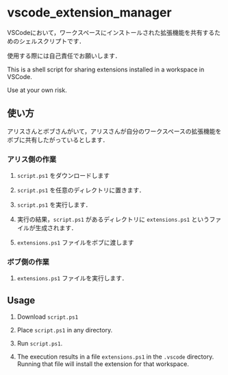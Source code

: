 # vscode_extension_manager

VSCodeにおいて，ワークスペースにインストールされた拡張機能を共有するためのシェルスクリプトです．

使用する際には自己責任でお願いします．

This is a shell script for sharing extensions installed in a workspace in VSCode.

Use at your own risk.

## 使い方

アリスさんとボブさんがいて，アリスさんが自分のワークスペースの拡張機能をボブに共有したがっているとします．

### アリス側の作業

1. `script.ps1` をダウンロードします

1. `script.ps1` を任意のディレクトリに置きます．

1. `script.ps1` を実行します．

1. 実行の結果，`script.ps1` があるディレクトリに `extensions.ps1` というファイルが生成されます．

1. `extensions.ps1` ファイルをボブに渡します

### ボブ側の作業

1. `extensions.ps1` ファイルを実行します．


## Usage

1. Download `script.ps1`

1. Place `script.ps1` in any directory.

1. Run `script.ps1`. 

1. The execution results in a file `extensions.ps1` in the `.vscode` directory. Running that file will install the extension for that workspace.
